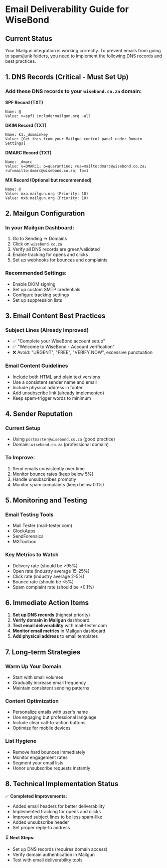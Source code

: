 # Email Deliverability Guide for WiseBond

## Current Status
Your Mailgun integration is working correctly. To prevent emails from going to spam/junk folders, you need to implement the following DNS records and best practices.

## 1. DNS Records (Critical - Must Set Up)

### Add these DNS records to your `wisebond.co.za` domain:

**SPF Record (TXT)**
```
Name: @
Value: v=spf1 include:mailgun.org ~all
```

**DKIM Record (TXT)**
```
Name: k1._domainkey
Value: [Get this from your Mailgun control panel under Domain Settings]
```

**DMARC Record (TXT)**
```
Name: _dmarc
Value: v=DMARC1; p=quarantine; rua=mailto:dmarc@wisebond.co.za; ruf=mailto:dmarc@wisebond.co.za; fo=1
```

**MX Record (Optional but recommended)**
```
Name: @
Value: mxa.mailgun.org (Priority: 10)
Value: mxb.mailgun.org (Priority: 10)
```

## 2. Mailgun Configuration

### In your Mailgun Dashboard:
1. Go to Sending → Domains
2. Click on `wisebond.co.za`
3. Verify all DNS records are green/validated
4. Enable tracking for opens and clicks
5. Set up webhooks for bounces and complaints

### Recommended Settings:
- Enable DKIM signing
- Set up custom SMTP credentials
- Configure tracking settings
- Set up suppression lists

## 3. Email Content Best Practices

### Subject Lines (Already Improved)
- ✅ "Complete your WiseBond account setup"
- ✅ "Welcome to WiseBond - Account verification"
- ❌ Avoid: "URGENT", "FREE", "VERIFY NOW", excessive punctuation

### Email Content Guidelines
- Include both HTML and plain text versions
- Use a consistent sender name and email
- Include physical address in footer
- Add unsubscribe link (already implemented)
- Keep spam-trigger words to minimum

## 4. Sender Reputation

### Current Setup
- Using `postmaster@wisebond.co.za` (good practice)
- Domain: `wisebond.co.za` (professional domain)

### To Improve:
1. Send emails consistently over time
2. Monitor bounce rates (keep below 5%)
3. Handle unsubscribes promptly
4. Monitor spam complaints (keep below 0.1%)

## 5. Monitoring and Testing

### Email Testing Tools
- Mail Tester (mail-tester.com)
- GlockApps
- SendForensics
- MXToolbox

### Key Metrics to Watch
- Delivery rate (should be >95%)
- Open rate (industry average 15-25%)
- Click rate (industry average 2-5%)
- Bounce rate (should be <5%)
- Spam complaint rate (should be <0.1%)

## 6. Immediate Action Items

1. **Set up DNS records** (highest priority)
2. **Verify domain in Mailgun** dashboard
3. **Test email deliverability** with mail-tester.com
4. **Monitor email metrics** in Mailgun dashboard
5. **Add physical address** to email templates

## 7. Long-term Strategies

### Warm Up Your Domain
- Start with small volumes
- Gradually increase email frequency
- Maintain consistent sending patterns

### Content Optimization
- Personalize emails with user's name
- Use engaging but professional language
- Include clear call-to-action buttons
- Optimize for mobile devices

### List Hygiene
- Remove hard bounces immediately
- Monitor engagement rates
- Segment your email lists
- Honor unsubscribe requests instantly

## 8. Technical Implementation Status

✅ **Completed Improvements:**
- Added email headers for better deliverability
- Implemented tracking for opens and clicks
- Improved subject lines to be less spam-like
- Added unsubscribe header
- Set proper reply-to address

⏳ **Next Steps:**
- Set up DNS records (requires domain access)
- Verify domain authentication in Mailgun
- Test with email deliverability tools
